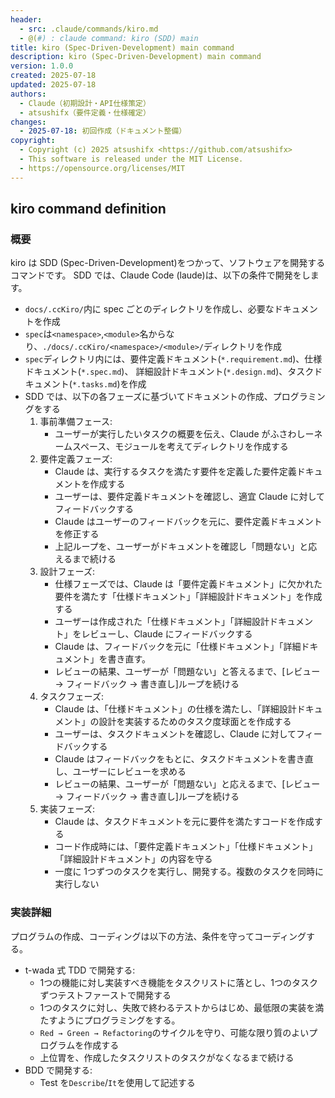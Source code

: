 ```yaml
---
header:
  - src: .claude/commands/kiro.md
  - @(#) : claude command: kiro (SDD) main
title: kiro (Spec-Driven-Development) main command
description: kiro (Spec-Driven-Development) main command
version: 1.0.0
created: 2025-07-18
updated: 2025-07-18
authors:
  - Claude（初期設計・API仕様策定）
  - atsushifx（要件定義・仕様確定）
changes:
  - 2025-07-18: 初回作成（ドキュメント整備）
copyright:
  - Copyright (c) 2025 atsushifx <https://github.com/atsushifx>
  - This software is released under the MIT License.
  - https://opensource.org/licenses/MIT
---
```


## kiro command definition

### 概要

kiro は SDD (Spec-Driven-Development)をつかって、ソフトウェアを開発するコマンドです。
SDD では、Claude Code (laude)は、以下の条件で開発をします。

<!-- textlint-disable ja-technical-writing/sentence-length -->

- `docs/.ccKiro/`内に spec ごとのディレクトリを作成し、必要なドキュメントを作成
- `spec`は`<namespace>`,`<module>`名からなり、`./docs/.ccKiro/<namespace>/<module>/`ディレクトリを作成
- `spec`ディレクトリ内には、要件定義ドキュメント(`*.requirement.md`)、仕様ドキュメント(`*.spec.md`)、
  詳細設計ドキュメント(`*.design.md`)、タスクドキュメント(`*.tasks.md`)を作成
- SDD では、以下の各フェーズに基づいてドキュメントの作成、プログラミングをする
  1. 事前準備フェース:
     - ユーザーが実行したいタスクの概要を伝え、Claude がふさわしーネームスペース、モジュールを考えてディレクトリを作成する
  2. 要件定義フェーズ:
     - Claude は、実行するタスクを満たす要件を定義した要件定義ドキュメントを作成する
     - ユーザーは、要件定義ドキュメントを確認し、適宜 Claude に対してフィードバックする
     - Claude はユーザーのフィードバックを元に、要件定義ドキュメントを修正する
     - 上記ループを、ユーザーがドキュメントを確認し「問題ない」と応えるまで続ける
  3. 設計フェーズ:
     - 仕様フェーズでは、Claude は「要件定義ドキュメント」に欠かれた要件を満たす「仕様ドキュメント」「詳細設計ドキュメント」を作成する
     - ユーザーは作成された「仕様ドキュメント」「詳細設計ドキュメント」をレビューし、Claude にフィードバックする
     - Claude は、フィードバックを元に「仕様ドキュメント」「詳細ドキュメント」を書き直す。
     - レビューの結果、ユーザーが「問題ない」と答えるまで、[レビュー → フィードバック → 書き直し]ループを続ける
  4. タスクフェーズ:
     - Claude は、「仕様ドキュメント」の仕様を満たし、「詳細設計ドキュメント」の設計を実装するためのタスク度球面とを作成する
     - ユーザーは、タスクドキュメントを確認し、Claude に対してフィードバックする
     - Claude はフィードバックをもとに、タスクドキュメントを書き直し、ユーザーにレビューを求める
     - レビューの結果、ユーザーが「問題ない」と応えるまで、[レビュー → フィードバック → 書き直し]ループを続ける
  5. 実装フェーズ:
     - Claude は、タスクドキュメントを元に要件を満たすコードを作成する
     - コード作成時には、「要件定義ドキュメント」「仕様ドキュメント」「詳細設計ドキュメント」の内容を守る
     - 一度に 1つずつのタスクを実行し、開発する。複数のタスクを同時に実行しない

<!-- textlint-enable -->

### 実装詳細

プログラムの作成、コーディングは以下の方法、条件を守ってコーディングする。

- t-wada 式 TDD で開発する:
  - 1つの機能に対し実装すべき機能をタスクリストに落とし、1つのタスクずつテストファーストで開発する
  - 1つのタスクに対し、失敗で終わるテストからはじめ、最低限の実装を満たすようにプログラミングをする。
  - `Red → Green → Refactoring`のサイクルを守り、可能な限り質のよいプログラムを作成する
  - 上位胃を、作成したタスクリストのタスクがなくなるまで続ける
- BDD で開発する:
  - Test を`Describe`/`It`を使用して記述する
